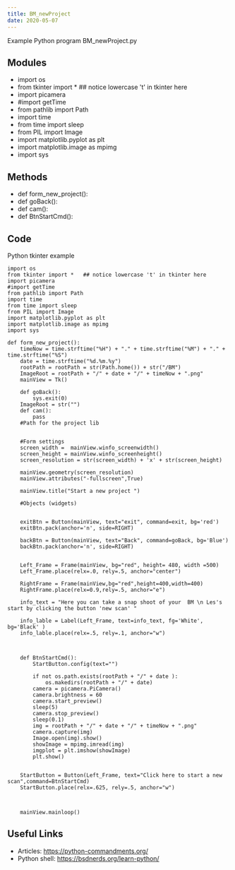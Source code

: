 ```yaml
---
title: BM_newProject
date: 2020-05-07
---
```

Example Python program BM_newProject.py

## Modules

* import os
* from tkinter import *   ## notice lowercase 't' in tkinter here
* import picamera
* #import getTime
* from pathlib import Path
* import time
* from time import sleep
* from PIL import Image
* import matplotlib.pyplot as plt
* import matplotlib.image as mpimg
* import sys

## Methods

* def form_new_project():
* def goBack():
* def cam():
* def BtnStartCmd():

## Code

Python tkinter example

    import os
    from tkinter import *   ## notice lowercase 't' in tkinter here
    import picamera
    #import getTime
    from pathlib import Path
    import time
    from time import sleep
    from PIL import Image
    import matplotlib.pyplot as plt
    import matplotlib.image as mpimg
    import sys
    
    def form_new_project():
        timeNow = time.strftime("%H") + "." + time.strftime("%M") + "." + time.strftime("%S")
        date = time.strftime("%d.%m.%y")
        rootPath = rootPath = str(Path.home()) + str("/BM")
        ImageRoot = rootPath + "/" + date + "/" + timeNow + ".png"
        mainView = Tk()
    
        def goBack():
            sys.exit(0)
        ImageRoot = str("")
        def cam():
            pass
        #Path for the project lib
    
    
        #Form settings
        screen_width =  mainView.winfo_screenwidth()
        screen_height = mainView.winfo_screenheight()
        screen_resolution = str(screen_width) + 'x' + str(screen_height)
    
        mainView.geometry(screen_resolution)
        mainView.attributes("-fullscreen",True)
    
        mainView.title("Start a new project ")
    
        #Objects (widgets)
    
    
        exitBtn = Button(mainView, text="exit", command=exit, bg='red')
        exitBtn.pack(anchor='n', side=RIGHT)
    
        backBtn = Button(mainView, text="Back", command=goBack, bg='Blue')
        backBtn.pack(anchor='n', side=RIGHT)
    
    
        Left_Frame = Frame(mainView, bg="red", height= 480, width =500)
        Left_Frame.place(relx=.0, rely=.5, anchor="center")
    
        RightFrame = Frame(mainView,bg="red",height=400,width=400)
        RightFrame.place(relx=0.9,rely=.5, anchor="e")
    
        info_text = "Here you can take a snap shoot of your  BM \n Les's start by clicking the button 'new scan' "
    
        info_lable = Label(Left_Frame, text=info_text, fg='White', bg='Black' )
        info_lable.place(relx=.5, rely=.1, anchor="w")
    
    
    
        def BtnStartCmd():
            StartButton.config(text="")
    
            if not os.path.exists(rootPath + "/" + date ):
                os.makedirs(rootPath + "/" + date)
            camera = picamera.PiCamera()
            camera.brightness = 60
            camera.start_preview()
            sleep(5)
            camera.stop_preview()
            sleep(0.1)
            img = rootPath + "/" + date + "/" + timeNow + ".png"
            camera.capture(img)
            Image.open(img).show()
            showImage = mpimg.imread(img)
            imgplot = plt.imshow(showImage)
            plt.show()
    
    
        StartButton = Button(Left_Frame, text="Click here to start a new scan",command=BtnStartCmd)
        StartButton.place(relx=.625, rely=.5, anchor="w")
    
    
    
        mainView.mainloop()
    
    
    

## Useful Links

- Articles: https://python-commandments.org/
- Python shell: https://bsdnerds.org/learn-python/
